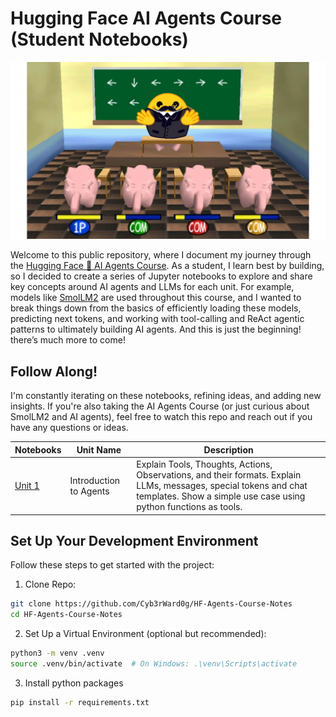 # Hugging Face AI Agents Course (Student Notebooks)

![](images/HF-Class.png)

Welcome to this public repository, where I document my journey through the [Hugging Face 🤗 AI Agents Course](https://huggingface.co/learn/agents-course/). As a student, I learn best by building, so I decided to create a series of Jupyter notebooks to explore and share key concepts around AI agents and LLMs for each unit. For example, models like [SmolLM2](https://huggingface.co/HuggingFaceTB/SmolLM2-1.7B-Instruct) are used throughout this course, and I wanted to break things down from the basics of efficiently loading these models, predicting next tokens, and working with tool-calling and ReAct agentic patterns to ultimately building AI agents. And this is just the beginning! there’s much more to come!

## Follow Along!

I'm constantly iterating on these notebooks, refining ideas, and adding new insights. If you're also taking the AI Agents Course (or just curious about SmolLM2 and AI agents), feel free to watch this repo and reach out if you have any questions or ideas.

| Notebooks | Unit Name | Description |
| --- | --- | --- |
| [Unit 1](unit1/README.md) | Introduction to Agents | Explain Tools, Thoughts, Actions, Observations, and their formats. Explain LLMs, messages, special tokens and chat templates. Show a simple use case using python functions as tools. |

## Set Up Your Development Environment

Follow these steps to get started with the project:

1. Clone Repo:

```bash
git clone https://github.com/Cyb3rWard0g/HF-Agents-Course-Notes
cd HF-Agents-Course-Notes
```

2. Set Up a Virtual Environment (optional but recommended):

```bash
python3 -m venv .venv
source .venv/bin/activate  # On Windows: .\venv\Scripts\activate
```

3. Install python packages

```bash
pip install -r requirements.txt
```